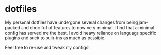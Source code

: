# dotfiles

My personal dotfiles have undergone several changes from being jam-packed and choc full of features to now very minimal.
I find that a minimal config has served me the best. I avoid heavy reliance on language specific plugins and stick to built-ins as much as possible.

Feel free to re-use and tweak my configs! 
